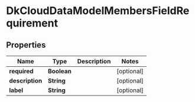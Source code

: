 
# DkCloudDataModelMembersFieldRequirement

## Properties
Name | Type | Description | Notes
------------ | ------------- | ------------- | -------------
**required** | **Boolean** |  |  [optional]
**description** | **String** |  |  [optional]
**label** | **String** |  |  [optional]



